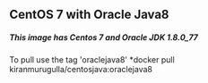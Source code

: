## CentOS 7 with Oracle Java8
##### This image has Centos 7 and Oracle JDK 1.8.0_77
To pull use the tag 'oraclejava8'
*docker pull kiranmurugulla/centosjava:oraclejava8
